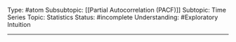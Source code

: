 Type: #atom 
Subsubtopic: [[Partial Autocorrelation (PACF)]]
Subtopic: Time Series
Topic: Statistics
Status: #incomplete 
Understanding: #Exploratory Intuition

----

